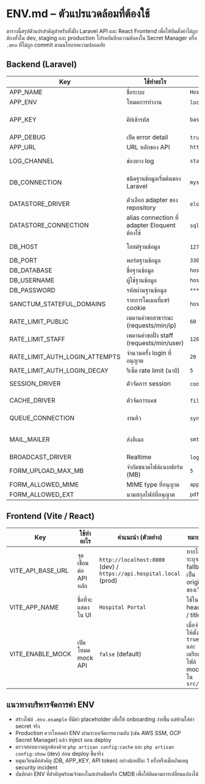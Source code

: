 ﻿# ENV.md – ตัวแปรแวดล้อมที่ต้องใช้

ตารางนี้สรุปตัวแปรสำคัญสำหรับทั้งฝั่ง Laravel API และ React Frontend เพื่อให้ทีมตั้งค่าได้ถูกต้องทั้งใน dev, staging และ production โปรดบันทึกความลับลงใน Secret Manager หรือ `.env` ที่ไม่ถูก commit ตามนโยบายความปลอดภัย

## Backend (Laravel)
| Key | ใช้ทำอะไร | ค่าแนะนำ (ตัวอย่าง) | หมายเหตุ |
| --- | --- | --- | --- |
| APP_NAME | ชื่อระบบ | `HospitalAPI` | แสดงใน log / queue |
| APP_ENV | โหมดการทำงาน | `local` / `staging` / `production` | มีผลกับ debug และ caching |
| APP_KEY | คีย์เข้ารหัส | `base64:...` | สร้างด้วย `php artisan key:generate` ห้ามใช้ซ้ำข้ามระบบ |
| APP_DEBUG | เปิด error detail | `true` (dev) / `false` (prod) | ปิดใน production เสมอ |
| APP_URL | URL หลักของ API | `https://api.hospital.local` | ใช้สร้างลิงก์และลิงก์ในอีเมล |
| LOG_CHANNEL | ช่องทาง log | `stack` | พิจารณาเปิด syslog/sentry เพิ่ม |
| DB_CONNECTION | ชนิดฐานข้อมูลเริ่มต้นของ Laravel | `mysql` | ใช้กับ connection อื่น ๆ หาก `DATASTORE_CONNECTION` ไม่ได้ตั้งไว้ |
| DATASTORE_DRIVER | ตัวเลือก adapter ของ repository | `eloquent` / `memory` | `memory` ใช้สำหรับเทสหรือ fallback แบบ in-memory |
| DATASTORE_CONNECTION | alias connection ที่ adapter Eloquent ต้องใช้ | `sqlite` / `mysql` / `pgsql` / `sqlsrv` | ต้องมีการคอนฟิกใน `config/database.php` |
| DB_HOST | โฮสต์ฐานข้อมูล | `127.0.0.1` หรือ service name | สำหรับ docker ให้ใช้ชื่อ service |
| DB_PORT | พอร์ตฐานข้อมูล | `3306` | |
| DB_DATABASE | ชื่อฐานข้อมูล | `hospital` | สร้างก่อน migrate |
| DB_USERNAME | ผู้ใช้ฐานข้อมูล | `hospital_app` | จำกัดสิทธิ์เฉพาะ CRUD |
| DB_PASSWORD | รหัสผ่านฐานข้อมูล | `********` | เก็บใน secret manager |
| SANCTUM_STATEFUL_DOMAINS | รายการโดเมนที่แชร์ cookie | `hospital.local,localhost` | จำเป็นเมื่อ frontend ใช้ cookie-based auth |
| RATE_LIMIT_PUBLIC | เพดานคำขอสาธารณะ (requests/min/ip) | `60` | ใช้กับ endpoint สาธารณะทุกตัว |
| RATE_LIMIT_STAFF | เพดานคำขอฝั่ง staff (requests/min/user) | `120` | ใช้กับ route ที่ต้อง auth:sanctum |
| RATE_LIMIT_AUTH_LOGIN_ATTEMPTS | จำนวนครั้ง login ที่อนุญาต | `20` | นับรวมทุกบทบาทต่อไอพี |
| RATE_LIMIT_AUTH_LOGIN_DECAY | รีเซ็ต rate limit (นาที) | `5` | ใช้คู่กับค่า attempts ข้างต้น |
| SESSION_DRIVER | ตัวจัดการ session | `cookie` หรือ `file` | API-only สามารถตั้งเป็น `cookie` |
| CACHE_DRIVER | ตัวจัดการแคช | `file` / `redis` | เปิด redis ใน production เพื่อประสิทธิภาพ |
| QUEUE_CONNECTION | งานคิว | `sync` (dev) / `redis` (prod) | หากใช้ queue worker ให้ตั้ง systemd เพิ่ม |
| MAIL_MAILER | ส่งอีเมล | `smtp` | ตั้งค่า mail host/username/password เพิ่มเติม |
| BROADCAST_DRIVER | Realtime | `log` / `pusher` / `redis` | เปิดเมื่อใช้ WebSocket/SSE |
| FORM_UPLOAD_MAX_MB | จำกัดขนาดไฟล์แนบฟอร์ม (MB) | `5` | ใช้กับคำขอประวัติการรักษา ปรับที่ backend เท่านั้น |
| FORM_ALLOWED_MIME | MIME type ที่อนุญาต | `application/pdf,image/jpeg,image/png` | คั่นด้วยเครื่องหมายจุลภาค |
| FORM_ALLOWED_EXT | นามสกุลไฟล์ที่อนุญาต | `pdf,jpg,jpeg,png` | ต้องสอดคล้องกับ MIME type |

## Frontend (Vite / React)
| Key | ใช้ทำอะไร | ค่าแนะนำ (ตัวอย่าง) | หมายเหตุ |
| --- | --- | --- | --- |
| VITE_API_BASE_URL | จุดเชื่อมต่อ API หลัก | `http://localhost:8000` (dev) / `https://api.hospital.local` (prod) | หากไม่ระบุจะ fallback เป็น origin ของเว็บ |
| VITE_APP_NAME | ชื่อที่จะแสดงใน UI | `Hospital Portal` | ใช้ใน header / title |
| VITE_ENABLE_MOCK | เปิดโหมด mock API | `false` (default) | เมื่อจำลองให้ตั้ง `true` และเตรียมไฟล์ mock ใน `src/lib` |

## แนวทางบริหารจัดการค่า ENV
- สร้างไฟล์ `.env.example` ที่มีค่า placeholder เพื่อให้ onboarding ง่ายขึ้น แต่ห้ามใส่ค่า secret จริง
- Production ควรโหลดค่า ENV ผ่านระบบจัดการความลับ (เช่น AWS SSM, GCP Secret Manager) แล้ว inject ตอน deploy
- ตรวจสอบความถูกต้องด้วย `php artisan config:cache` และ `php artisan config:show` (dev) ก่อน deploy ขึ้นจริง
- หมุนเวียนคีย์สำคัญ (DB, APP_KEY, API token) อย่างน้อยปีละ 1 ครั้งหรือเมื่อเกิดเหตุ security incident
- บันทึกค่า ENV ที่สำคัญพร้อมเจ้าของในสเปรดชีตหรือ CMDB เพื่อให้ติดตามการเปลี่ยนแปลงได้

